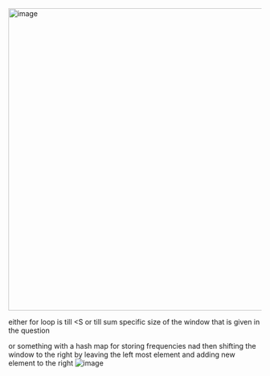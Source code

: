 <img width="602" alt="image" src="https://github.com/gregbg218/DSA/assets/72642906/7b69fa4e-16de-49d2-ae58-281c05015e7b">


either for loop is till <S or till sum specific size of the window that is given in the question



or something with a hash map for storing frequencies nad then shifting the window to the right by leaving the left most element and adding new element to the right
![image](https://github.com/user-attachments/assets/be99c1bf-ff1f-42ff-ac7f-f84475f53330)


